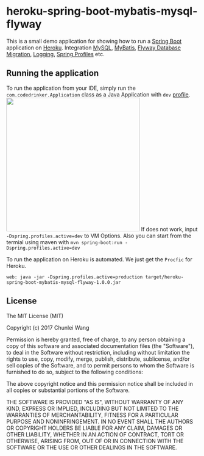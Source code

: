 # heroku-spring-boot-mybatis-mysql-flyway
This is a small demo application for showing how to run a [Spring Boot](http://projects.spring.io/spring-boot/)
application on [Heroku](http://heroku.com). Integration [MySQL](https://devcenter.heroku.com/articles/cleardb), [MyBatis](http://www.mybatis.org/spring-boot-starter/mybatis-spring-boot-autoconfigure/#), [Flyway Database Migration](https://flywaydb.org/), [Logging](https://docs.spring.io/spring-boot/docs/current/reference/html/boot-features-logging.html), [Spring Profiles](https://docs.spring.io/spring-boot/docs/current/reference/html/boot-features-profiles.html) etc.

## Running the application
To run the application from your IDE, simply run the `com.codedrinker.Application` class as
a Java Application with `dev` [profile](https://docs.spring.io/spring-boot/docs/current/reference/html/boot-features-profiles.html).  
<img src="http://www.majiang.life/repository/asserts/spring-profile.png" width="350">
If does not work, input `-Dspring.profiles.active=dev` to VM Options.
Also you can start from the termial using maven with `mvn spring-boot:run -Dspring.profiles.active=dev`  

To run the application on Heroku is automated. We just get the `Procfic` for Heroku.
```
web: java -jar -Dspring.profiles.active=production target/heroku-spring-boot-mybatis-mysql-flyway-1.0.0.jar
```

## License

The MIT License (MIT)

Copyright (c) 2017 Chunlei Wang

Permission is hereby granted, free of charge, to any person obtaining a copy
of this software and associated documentation files (the "Software"), to deal
in the Software without restriction, including without limitation the rights
to use, copy, modify, merge, publish, distribute, sublicense, and/or sell
copies of the Software, and to permit persons to whom the Software is
furnished to do so, subject to the following conditions:

The above copyright notice and this permission notice shall be included in all
copies or substantial portions of the Software.

THE SOFTWARE IS PROVIDED "AS IS", WITHOUT WARRANTY OF ANY KIND, EXPRESS OR
IMPLIED, INCLUDING BUT NOT LIMITED TO THE WARRANTIES OF MERCHANTABILITY,
FITNESS FOR A PARTICULAR PURPOSE AND NONINFRINGEMENT. IN NO EVENT SHALL THE
AUTHORS OR COPYRIGHT HOLDERS BE LIABLE FOR ANY CLAIM, DAMAGES OR OTHER
LIABILITY, WHETHER IN AN ACTION OF CONTRACT, TORT OR OTHERWISE, ARISING FROM,
OUT OF OR IN CONNECTION WITH THE SOFTWARE OR THE USE OR OTHER DEALINGS IN THE
SOFTWARE.
